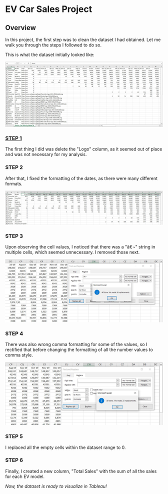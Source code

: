# EV Car Sales Project

## Overview
In this project, the first step was to clean the dataset I had obtained. Let me walk you through the steps I followed to do so.

This is what the dataset initially looked like:

![Image Not Available!](https://github.com/shounjacob/EV_Car_Sales/blob/main/Screenshots/1.JPG)


### <u>**STEP 1**</u>
The first thing I did was delete the "Logo" column, as it seemed out of place and was not necessary for my analysis.


### **STEP 2**
After that, I fixed the formatting of the dates, as there were many different formats.

![Image Not Available!](https://github.com/shounjacob/EV_Car_Sales/blob/main/Screenshots/2.%20date%20change.JPG)


### **STEP 3**
Upon observing the cell values, I noticed that there was a "â€¬" string in multiple cells, which seemed unnecessary. I removed those next.

![Image Not Available!](https://github.com/shounjacob/EV_Car_Sales/blob/main/Screenshots/3.%20replace%20weird%20text.JPG)


### **STEP 4**
There was also wrong comma formatting for some of the values, so I rectified that before changing the formatting of all the number values to comma style.

![Image Not Available!](https://github.com/shounjacob/EV_Car_Sales/blob/main/Screenshots/4.%20replace%20commas.JPG)


### **STEP 5**
I replaced all the empty cells within the dataset range to 0.


### **STEP 6**
Finally, I created a new column, "Total Sales" with the sum of all the sales for each EV model. 

*Now, the dataset is ready to visualize in Tableau!*


